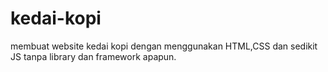 # kedai-kopi
membuat website kedai kopi dengan menggunakan HTML,CSS dan sedikit JS  tanpa library dan framework apapun.
